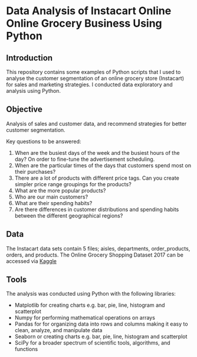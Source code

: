 # Data Analysis of Instacart Online Online Grocery Business Using Python

## Introduction
This repository contains some examples of Python scripts that I used to analyse the customer segmentation of an online grocery store (Instacart) for sales and marketing strategies. I conducted data exploratory and analysis using Python.

## Objective
Analysis of sales and customer data, and recommend strategies for better customer segmentation.

Key questions to be answered:
1. When are the busiest days of the week and the busiest hours of the day? On order to fine-tune the advertisement scheduling.
2. When are the particular times of the days that customers spend most on their purchases?
3. There are a lot of products with different price tags. Can you create simpler price range groupings for the products?
4. What are the more popular products?
5. Who are our main customers?
6. What are their spending habits?
7. Are there differences in customer distributions and spending habits between the different geographical regions?

## Data
The Instacart data sets contain 5 files; aisles, departments, order_products, orders, and products. The Online Grocery Shopping Dataset 2017 can be accessed via [Kaggle](https://www.kaggle.com/c/instacart-market-basket-analysis/data)							
## Tools
The analysis was conducted using Python with the following libraries:
+ Matplotlib for creating charts e.g. bar, pie, line, histogram and scatterplot
+ Numpy for performing mathematical operations on arrays
+ Pandas for for organizing data into rows and columns making it easy to clean, analyze, and manipulate data
+ Seaborn or creating charts e.g. bar, pie, line, histogram and scatterplot
+ SciPy for a broader spectrum of scientific tools, algorithms, and functions

